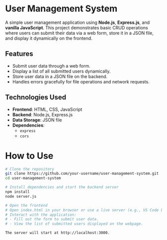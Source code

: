 # User Management System

A simple user management application using **Node.js**, **Express.js**, and **vanilla JavaScript**. This project demonstrates basic CRUD operations where users can submit their data via a web form, store it in a JSON file, and display it dynamically on the frontend.

## Features
- Submit user data through a web form.
- Display a list of all submitted users dynamically.
- Store user data in a JSON file on the backend.
- Handles errors gracefully for file operations and network requests.

## Technologies Used
- **Frontend**: HTML, CSS, JavaScript
- **Backend**: Node.js, Express.js
- **Data Storage**: JSON file
- **Dependencies**:
  - `express`
  - `cors`

# How to Use

```bash
# Clone the repository
git clone https://github.com/your-username/user-management-system.git
cd user-management-system

# Install dependencies and start the backend server
npm install
node server.js

# Open the frontend
# Open index.html in your browser or use a live server (e.g., VS Code Live Server)
# Interact with the application:
# - Fill out the form to submit user data.
# - View the list of submitted users displayed on the webpage.

The server will start at http://localhost:3000.
